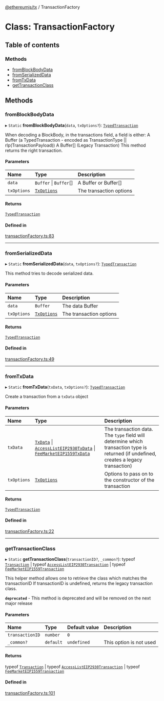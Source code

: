 [@ethereumjs/tx](../README.md) / TransactionFactory

# Class: TransactionFactory

## Table of contents

### Methods

- [fromBlockBodyData](TransactionFactory.md#fromblockbodydata)
- [fromSerializedData](TransactionFactory.md#fromserializeddata)
- [fromTxData](TransactionFactory.md#fromtxdata)
- [getTransactionClass](TransactionFactory.md#gettransactionclass)

## Methods

### fromBlockBodyData

▸ `Static` **fromBlockBodyData**(`data`, `txOptions?`): [`TypedTransaction`](../README.md#typedtransaction)

When decoding a BlockBody, in the transactions field, a field is either:
A Buffer (a TypedTransaction - encoded as TransactionType || rlp(TransactionPayload))
A Buffer[] (Legacy Transaction)
This method returns the right transaction.

#### Parameters

| Name | Type | Description |
| :------ | :------ | :------ |
| `data` | `Buffer` \| `Buffer`[] | A Buffer or Buffer[] |
| `txOptions` | [`TxOptions`](../interfaces/TxOptions.md) | The transaction options |

#### Returns

[`TypedTransaction`](../README.md#typedtransaction)

#### Defined in

[transactionFactory.ts:83](https://github.com/ethereumjs/ethereumjs-monorepo/blob/master/packages/tx/src/transactionFactory.ts#L83)

___

### fromSerializedData

▸ `Static` **fromSerializedData**(`data`, `txOptions?`): [`TypedTransaction`](../README.md#typedtransaction)

This method tries to decode serialized data.

#### Parameters

| Name | Type | Description |
| :------ | :------ | :------ |
| `data` | `Buffer` | The data Buffer |
| `txOptions` | [`TxOptions`](../interfaces/TxOptions.md) | The transaction options |

#### Returns

[`TypedTransaction`](../README.md#typedtransaction)

#### Defined in

[transactionFactory.ts:49](https://github.com/ethereumjs/ethereumjs-monorepo/blob/master/packages/tx/src/transactionFactory.ts#L49)

___

### fromTxData

▸ `Static` **fromTxData**(`txData`, `txOptions?`): [`TypedTransaction`](../README.md#typedtransaction)

Create a transaction from a `txData` object

#### Parameters

| Name | Type | Description |
| :------ | :------ | :------ |
| `txData` | [`TxData`](../README.md#txdata) \| [`AccessListEIP2930TxData`](../interfaces/AccessListEIP2930TxData.md) \| [`FeeMarketEIP1559TxData`](../interfaces/FeeMarketEIP1559TxData.md) | The transaction data. The `type` field will determine which transaction type is returned (if undefined, creates a legacy transaction) |
| `txOptions` | [`TxOptions`](../interfaces/TxOptions.md) | Options to pass on to the constructor of the transaction |

#### Returns

[`TypedTransaction`](../README.md#typedtransaction)

#### Defined in

[transactionFactory.ts:22](https://github.com/ethereumjs/ethereumjs-monorepo/blob/master/packages/tx/src/transactionFactory.ts#L22)

___

### getTransactionClass

▸ `Static` **getTransactionClass**(`transactionID?`, `_common?`): typeof [`Transaction`](Transaction.md) \| typeof [`AccessListEIP2930Transaction`](AccessListEIP2930Transaction.md) \| typeof [`FeeMarketEIP1559Transaction`](FeeMarketEIP1559Transaction.md)

This helper method allows one to retrieve the class which matches the transactionID
If transactionID is undefined, returns the legacy transaction class.

**`deprecated`** - This method is deprecated and will be removed on the next major release

#### Parameters

| Name | Type | Default value | Description |
| :------ | :------ | :------ | :------ |
| `transactionID` | `number` | `0` |  |
| `_common?` | `default` | `undefined` | This option is not used |

#### Returns

typeof [`Transaction`](Transaction.md) \| typeof [`AccessListEIP2930Transaction`](AccessListEIP2930Transaction.md) \| typeof [`FeeMarketEIP1559Transaction`](FeeMarketEIP1559Transaction.md)

#### Defined in

[transactionFactory.ts:101](https://github.com/ethereumjs/ethereumjs-monorepo/blob/master/packages/tx/src/transactionFactory.ts#L101)
